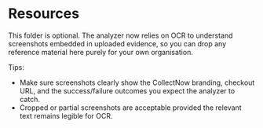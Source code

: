 # Resources

This folder is optional. The analyzer now relies on OCR to understand
screenshots embedded in uploaded evidence, so you can drop any reference
material here purely for your own organisation.

Tips:

- Make sure screenshots clearly show the CollectNow branding, checkout URL,
  and the success/failure outcomes you expect the analyzer to catch.
- Cropped or partial screenshots are acceptable provided the relevant text
  remains legible for OCR.
